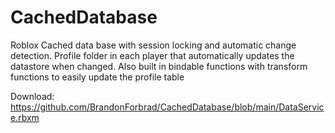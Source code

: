# CachedDatabase
Roblox Cached data base with session locking and automatic change detection. Profile folder in each player that automatically updates the datastore when changed. Also built in bindable functions with transform functions to easily update the profile table

Download: 
https://github.com/BrandonForbrad/CachedDatabase/blob/main/DataService.rbxm

